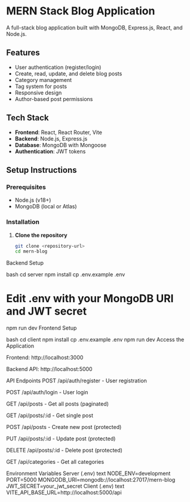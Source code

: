 # MERN Stack Blog Application

A full-stack blog application built with MongoDB, Express.js, React, and Node.js.

## Features

- User authentication (register/login)
- Create, read, update, and delete blog posts
- Category management
- Tag system for posts
- Responsive design
- Author-based post permissions

## Tech Stack

- **Frontend**: React, React Router, Vite
- **Backend**: Node.js, Express.js
- **Database**: MongoDB with Mongoose
- **Authentication**: JWT tokens

## Setup Instructions

### Prerequisites
- Node.js (v18+)
- MongoDB (local or Atlas)

### Installation

1. **Clone the repository**
   ```bash
   git clone <repository-url>
   cd mern-blog
Backend Setup

bash
cd server
npm install
cp .env.example .env
# Edit .env with your MongoDB URI and JWT secret
npm run dev
Frontend Setup

bash
cd client
npm install
cp .env.example .env
npm run dev
Access the Application

Frontend: http://localhost:3000

Backend API: http://localhost:5000

API Endpoints
POST /api/auth/register - User registration

POST /api/auth/login - User login

GET /api/posts - Get all posts (paginated)

GET /api/posts/:id - Get single post

POST /api/posts - Create new post (protected)

PUT /api/posts/:id - Update post (protected)

DELETE /api/posts/:id - Delete post (protected)

GET /api/categories - Get all categories

Environment Variables
Server (.env)
text
NODE_ENV=development
PORT=5000
MONGODB_URI=mongodb://localhost:27017/mern-blog
JWT_SECRET=your_jwt_secret
Client (.env)
text
VITE_API_BASE_URL=http://localhost:5000/api
